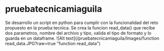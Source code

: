 # pruebatecnicamiaguila
Se desarrollo un script en python para cumplir con la funcionalidad del reto propuesto en la prueba tecnica. 
Se crea la funcion read_data() que recibe dos parametros, nombre del archivo y tipo, valida el tipo de formato y lo guarda en un dataframe.
![Alt text](/pruebatecnicamiaguila/Images/function read_data.JPG?raw=true "function read_data")

